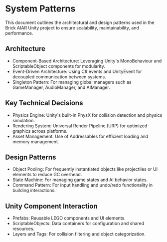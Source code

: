 # System Patterns

This document outlines the architectural and design patterns used in the Brick AIAR Unity project to ensure scalability, maintainability, and performance.

## Architecture
- Component-Based Architecture: Leveraging Unity's MonoBehaviour and ScriptableObject components for modularity.
- Event-Driven Architecture: Using C# events and UnityEvent for decoupled communication between systems.
- Singleton Pattern: For managing global managers such as GameManager, AudioManager, and AIManager.

## Key Technical Decisions
- Physics Engine: Unity's built-in PhysX for collision detection and physics simulation.
- Rendering System: Universal Render Pipeline (URP) for optimized graphics across platforms.
- Asset Management: Use of Addressables for efficient loading and memory management.

## Design Patterns
- Object Pooling: For frequently instantiated objects like projectiles or UI elements to reduce GC overhead.
- State Machine: For managing game states and AI behavior states.
- Command Pattern: For input handling and undo/redo functionality in building interactions.

## Unity Component Interaction
- Prefabs: Reusable LEGO components and UI elements.
- ScriptableObjects: Data containers for configuration and shared resources.
- Layers and Tags: For collision filtering and object categorization.
